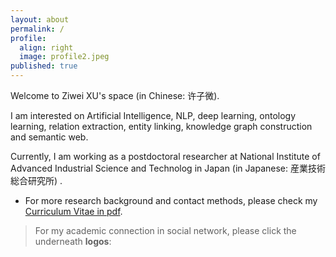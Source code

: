 ```yaml
---
layout: about
permalink: /
profile:
  align: right
  image: profile2.jpeg
published: true
---
```



Welcome to Ziwei XU's space (in Chinese: 许子微).  

I am interested on Artificial Intelligence, NLP, deep learning, ontology learning, relation extraction, entity linking, knowledge graph construction and semantic web.

Currently, I am working as a postdoctoral researcher at National Institute of Advanced Industrial Science and Technolog in Japan (in Japanese: 産業技術総合研究所) .

- For more research background and contact methods, please check my [Curriculum Vitae in pdf](/assets/files/CV_Xu_mentor.pdf).

> For my academic connection in social network, please click the underneath **logos**:
